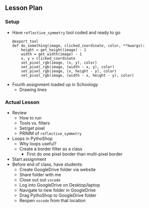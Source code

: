 ## Lesson Plan

### Setup

- Have `reflective_symmetry` tool coded and ready to go
    ```
    @export_tool
    def do_something(image, clicked_coordinate, color, **kwargs):
        height = get_height(image) - 1
        width = get_width(image) - 1
        x, y = clicked_coordinate
        set_pixel_rgb(image, (x, y), color)
        set_pixel_rgb(image, (width - x, y), color)
        set_pixel_rgb(image, (x, height - y), color)
        set_pixel_rgb(image, (width - x, height - y), color)

    ```
- Fourth assignment loaded up in Schoology
    - Drawing lines

### Actual Lesson

- Review
    - How to run
    - Tools vs. filters
    - Set/get pixel
    - PRIMM of `reflective_symmetry`
- Loops in PythoShop
    - Why loops useful?
    - Create a border filter as a class
        - First do one pixel border than multi-pixel border
- Start assignment
- Before end of class, have students:
    - Create GoogleDrive folder via website
    - Share folder with me
    - Close out out `vscode`
    - Log into GoogleDrive on Desktop/laptop
    - Navigate to new folder in GoogleDrive
    - Drag PythoShop to GoogleDrive folder
    - Reopen `vscode` from that location 

